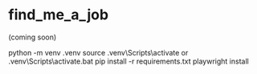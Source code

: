 # find_me_a_job

(coming soon)


python -m venv .venv
source .venv\Scripts\activate or .venv\Scripts\activate.bat
pip install -r requirements.txt
playwright install
